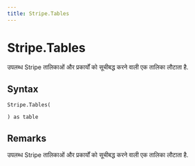 ```yaml
---
title: Stripe.Tables
---
```


# Stripe.Tables


उपलब्ध Stripe तालिकाओं और प्रकार्यों को सूचीबद्ध करने वाली एक तालिका लौटाता है.


## Syntax

```powerquery
Stripe.Tables(

) as table
```


## Remarks

उपलब्ध Stripe तालिकाओं और प्रकार्यों को सूचीबद्ध करने वाली एक तालिका लौटाता है.


